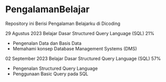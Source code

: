 # PengalamanBelajar
Repository ini Berisi Pengalaman Belajarku di Dicoding

29 Agustus 2023
Belajar Dasar Structured Query Language (SQL) 21%
 - Pengenalan Data dan Basis Data
 - Memahami konsep Database Management Systems (DMS)
 
 02 September 2023
 Belajar Dasar Structured Query Language (SQL) 57%
 - Pengenalan Structured Query Language
 - Penggunaan Basic Query pada SQL
